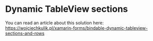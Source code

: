 # Dynamic TableView sections  
You can read an article about this solution here:  
https://wojciechkulik.pl/xamarin-forms/bindable-dynamic-tableview-sections-and-rows
